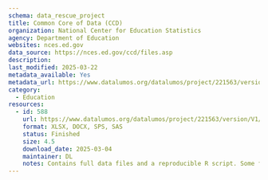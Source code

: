 ```yaml
---
schema: data_rescue_project 
title: Common Core of Data (CCD)
organization: National Center for Education Statistics
agency: Department of Education
websites: nces.ed.gov
data_source: https://nces.ed.gov/ccd/files.asp
description: 
last_modified: 2025-03-22
metadata_available: Yes
metadata_url: https://www.datalumos.org/datalumos/project/221563/version/V1/view
category:
  - Education 
resources:
  - id: 588
    url: https://www.datalumos.org/datalumos/project/221563/version/V1/view
    format: XLSX, DOCX, SPS, SAS
    status: Finished
    size: 4.5
    download_date: 2025-03-04
    maintainer: DL
    notes: Contains full data files and a reproducible R script. Some files may be out of place in the "Prior Release and Documentation" folder, but all files are present nonetheless.
---
```


